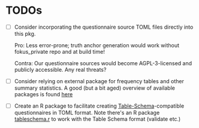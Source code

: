 # TODOs

-   [ ] Consider incorporating the questionnaire source TOML files directly into this pkg.

    Pro: Less error-prone; truth anchor generation would work without fokus_private repo and at build time!

    Contra: Our questionnaire sources would become AGPL-3-licensed and publicly accessible. Any real threats?

-   [ ] Consider relying on external package for frequency tables and other summary statistics. A good (but a bit aged) overview of available packages is found
    [here](https://dabblingwithdata.wordpress.com/2017/12/20/my-favourite-r-package-for-frequency-tables/)

-   [ ] Create an R package to facilitate creating [Table-Schema](https://specs.frictionlessdata.io/table-schema/)-compatible questionnaires in TOML format.
    Note there's an R package [tableschema.r](https://libraries.frictionlessdata.io/docs/table-schema/rlang) to work with the Table Schema format (validate
    etc.)
